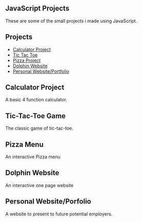 ## JavaScript Projects

These are some of the small projects i made using JavaScript.

## Projects

 - [Calculator Project](https://github.com/tlgoodnight/JavaScript-Projects/tree/main/Calculator%20Project)
 - [Tic Tac Toe](https://github.com/tlgoodnight/JavaScript-Projects/tree/main/Tic%20Tac%20Toe%20Assignment)
 - [Pizza Project](https://github.com/tlgoodnight/JavaScript-Projects/tree/main/Pizza%20Project)
 - [Dolphin Website](https://github.com/tlgoodnight/JavaScript-Projects/tree/main/One-Page%20Website)
 - [Personal Website/Portfolio](https://github.com/tlgoodnight/JavaScript-Projects/tree/main/Portfolio)

## Calculator Project
A basic 4 function calculator. 

## Tic-Tac-Toe Game
The classic game of tic-tac-toe.

## Pizza Menu
An interactive Pizza menu

## Dolphin Website
An interactive one page website

## Personal Website/Porfolio
A website to present to future potential employers. 
